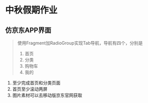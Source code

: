 # 中秋假期作业

## 仿京东APP界面

> 使用Fragment加RadioGroup实现Tab导航，导航有四个，分别是
>
> 1. 首页
> 2. 分类
> 3. 购物车
> 4. 我的

1. 至少完成首页和分类页面
2. 首页至少滚动两屏
3. 图片素材可以去移动版京东官网获取